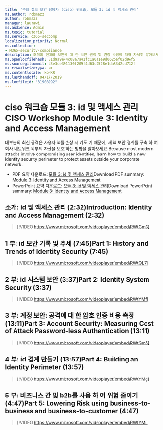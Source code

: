 ```yaml
---
title: '주요 정보 보안 담당자 (ciso) 워크숍, 모듈 3: id 및 액세스 관리'
ms.author: robmazz
author: robmazz
manager: laurawi
ms.audience: Admin
ms.topic: tutorial
ms.service: o365-seccomp
localization_priority: Normal
ms.collection:
- M365-security-compliance
description: 조직의 현대화 보안에 대 한 보안 원칙 및 권장 사항에 대해 자세히 알아보세요.
ms.openlocfilehash: 51d9a9e44c08a7a41fc1a0a1e9d062bef02d9ef5
ms.sourcegitcommit: d3e3ce391130f209f4d63c2528e1da8342cd732f
ms.translationtype: MT
ms.contentlocale: ko-KR
ms.lasthandoff: 04/17/2019
ms.locfileid: "31908292"
---
```

# <a name="ciso-workshop-module-3-identity-and-access-management"></a><span data-ttu-id="ba6a3-103">ciso 워크숍 모듈 3: id 및 액세스 관리</span><span class="sxs-lookup"><span data-stu-id="ba6a3-103">CISO Workshop Module 3: Identity and Access Management</span></span> 

<span data-ttu-id="ba6a3-104">대부분의 최신 공격은 사용자 id를 손상 시 키도 기 때문에, 새 id 보안 경계를 구축 하 여 회사 네트워크 외부의 자산을 보호 하는 방법을 알아보세요.</span><span class="sxs-lookup"><span data-stu-id="ba6a3-104">Because most modern attacks involve compromising user identities, learn how to build a new identity security perimeter to protect assets outside your corporate network.</span></span>

- <span data-ttu-id="ba6a3-105">PDF 요약 다운로드: [모듈 3: id 및 액세스 관리](media/ciso-workshop-3-identity-protection.pdf)</span><span class="sxs-lookup"><span data-stu-id="ba6a3-105">Download PDF summary: [Module 3: Identity and Access Management](media/ciso-workshop-3-identity-protection.pdf)</span></span>
- <span data-ttu-id="ba6a3-106">PowerPoint 요약 다운로드: [모듈 3: id 및 액세스 관리](https://docs.microsoft.com/office365/securitycompliance/media/ciso-workshop-3-identity-protection.pptx)</span><span class="sxs-lookup"><span data-stu-id="ba6a3-106">Download PowerPoint summary: [Module 3: Identity and Access Management](https://docs.microsoft.com/office365/securitycompliance/media/ciso-workshop-3-identity-protection.pptx)</span></span>

## <a name="introduction-identity-and-access-management-232"></a><span data-ttu-id="ba6a3-107">소개: id 및 액세스 관리 (2:32)</span><span class="sxs-lookup"><span data-stu-id="ba6a3-107">Introduction: Identity and Access Management (2:32)</span></span>

> [!VIDEO https://www.microsoft.com/videoplayer/embed/RWtGm3]

## <a name="part-1-history-and-trends-of-identity-security-745"></a><span data-ttu-id="ba6a3-108">1 부: id 보안 기록 및 추세 (7:45)</span><span class="sxs-lookup"><span data-stu-id="ba6a3-108">Part 1: History and Trends of Identity Security (7:45)</span></span>

> [!VIDEO https://www.microsoft.com/videoplayer/embed/RWtQL7]

## <a name="part-2-identity-system-security-337"></a><span data-ttu-id="ba6a3-109">2 부: id 시스템 보안 (3:37)</span><span class="sxs-lookup"><span data-stu-id="ba6a3-109">Part 2: Identity System Security (3:37)</span></span>

> [!VIDEO https://www.microsoft.com/videoplayer/embed/RWtYMf]

## <a name="part-3-account-security-measuring-cost-of-attack-password-less-authentication-1311"></a><span data-ttu-id="ba6a3-110">3 부: 계정 보안: 공격에 대 한 암호 인증 비용 측정 (13:11)</span><span class="sxs-lookup"><span data-stu-id="ba6a3-110">Part 3: Account Security: Measuring Cost of Attack Password-less Authentication (13:11)</span></span>

> [!VIDEO https://www.microsoft.com/videoplayer/embed/RWtGm5]

## <a name="part-4-building-an-identity-perimeter-1357"></a><span data-ttu-id="ba6a3-111">4 부: id 경계 만들기 (13:57)</span><span class="sxs-lookup"><span data-stu-id="ba6a3-111">Part 4: Building an Identity Perimeter (13:57)</span></span>

> [!VIDEO https://www.microsoft.com/videoplayer/embed/RWtYMg]

## <a name="part-5-lowering-risk-using-business-to-business-and-business-to-customer-447"></a><span data-ttu-id="ba6a3-112">5 부: 비즈니스 간 및 b2b를 사용 하 여 위험 줄이기 (4:47)</span><span class="sxs-lookup"><span data-stu-id="ba6a3-112">Part 5: Lowering Risk using business-to-business and business-to-customer (4:47)</span></span>

> [!VIDEO https://www.microsoft.com/videoplayer/embed/RWtYMi]